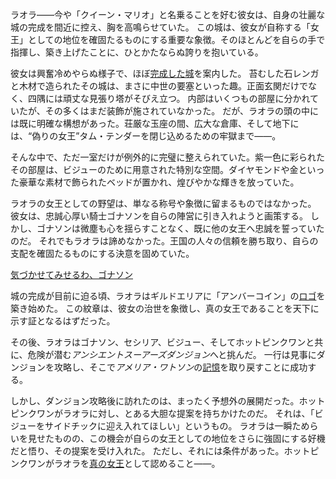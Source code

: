 <!-- title: ラオラ・パンセラ -->
<!-- status: 生存 -->

ラオラ――今や「クイーン・マリオ」と名乗ることを好む彼女は、自身の壮麗な城の完成を間近に控え、胸を高鳴らせていた。
この城は、彼女が自称する「女王」としての地位を確固たるものにする重要な象徴。そのほとんどを自らの手で指揮し、築き上げたことに、ひとかたならぬ誇りを抱いている。

彼女は興奮冷めやらぬ様子で、ほぼ[完成した城](https://www.youtube.com/live/xT6ChC6CfU?feature=shared&t=315)を案内した。
苔むした石レンガと木材で造られたその城は、まさに中世の要塞といった趣。正面玄関だけでなく、四隅には頑丈な見張り塔がそびえ立つ。
内部はいくつもの部屋に分かれていたが、その多くはまだ装飾が施されていなかった。
だが、ラオラの頭の中には既に明確な構想があった。荘厳な玉座の間、広大な倉庫、そして地下には、“偽りの女王”タム・テンダーを閉じ込めるための牢獄まで――。

そんな中で、ただ一室だけが例外的に完璧に整えられていた。紫一色に彩られたその部屋は、ビジューのために用意された特別な空間。ダイヤモンドや金といった豪華な素材で飾られたベッドが置かれ、煌びやかな輝きを放っていた。

ラオラの女王としての野望は、単なる称号や象徴に留まるものではなかった。
彼女は、忠誠心厚い騎士ゴナソンを自らの陣営に引き入れようと画策する。
しかし、ゴナソンは微塵も心を揺らすことなく、既に他の女王へ忠誠を誓っていたのだ。
それでもラオラは諦めなかった。王国の人々の信頼を勝ち取り、自らの支配を確固たるものにする決意を固めていた。

[気づかせてみせるわ、ゴナソン](#embed:https://www.youtube.com/live/xT6ChC6CfU?feature=shared&t=2298)

城の完成が目前に迫る頃、ラオラはギルドエリアに「アンバーコイン」の[ロゴ](https://www.youtube.com/live/xT6ChC6CfU?feature=shared&t=3389)を築き始めた。
この紋章は、彼女の治世を象徴し、真の女王であることを天下に示す証となるはずだった。

その後、ラオラはゴナソン、セシリア、ビジュー、そしてホットピンクワンと共に、危険が潜む*アンシエントスーアーズダンジョン*へと挑んだ。
一行は見事にダンジョンを攻略し、そこで*アメリア・ワトソン*の[記憶](https://www.youtube.com/live/xT6ChC6CfU?feature=shared&t=9528)を取り戻すことに成功する。

しかし、ダンジョン攻略後に訪れたのは、まったく予想外の展開だった。ホットピンクワンがラオラに対し、とある大胆な提案を持ちかけたのだ。
それは、「ビジューをサイドチックに迎え入れてほしい」というもの。
ラオラは一瞬ためらいを見せたものの、この機会が自らの女王としての地位をさらに強固にする好機だと悟り、その提案を受け入れた。
ただし、それには条件があった。ホットピンクワンがラオラを[真の女王](https://www.youtube.com/live/xT6ChC6CfU?feature=shared&t=11463)として認めること――。